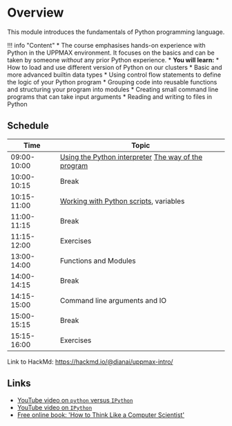 # Overview

This module introduces the fundamentals of Python programming language. 

!!! info "Content"
    * The course emphasises hands-on experience with Python in the UPPMAX
      environment. It focuses on the basics and can be taken by someone *without*
      any prior Python experience.
    * **You will learn:**
        * How to load and use different version of Python on our clusters
        * Basic and more advanced builtin data types
        * Using control flow statements to define the logic of your Python program
        * Grouping code into reusable functions and structuring your program into
          modules
        * Creating small command line programs that can take input arguments
        * Reading and writing to files in Python
    
## Schedule

| Time          | Topic                         | 
|---------------|-------------------------------|
| 09:00-10:00   | [Using the Python interpreter](using_the_python_interpreter.md) [The way of the program](the_way_of_the_program.md) |
| 10:00-10:15   | Break                         |
| 10:15-11:00   | [Working with Python scripts](working_with_python_scripts.md), variables|
| 11:00-11:15   | Break                         |
| 11:15-12:00   | Exercises                     |
| 13:00-14:00   | Functions and Modules         |
| 14:00-14:15   | Break                         |
| 14:15-15:00   | Command line arguments and IO |
| 15:00-15:15   | Break                         |
| 15:15-16:00   | Exercises                     | 

Link to HackMd: <https://hackmd.io/@dianai/uppmax-intro/>

## Links

 * [YouTube video on `python` versus `IPython`](https://youtu.be/lhi7s6RoIys?si=Z72gSIb6q3piucPH)
 * [YouTube video on `IPython`](https://www.youtube.com/watch?v=S9rgGJYAQ8o)
 * [Free online book: 'How to Think Like a Computer Scientist'](https://openbookproject.net/thinkcs/python/english3e/index.html)
